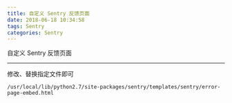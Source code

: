 ```yaml
---
title: 自定义 Sentry 反馈页面
date: 2018-06-18 10:34:58
tags: Sentry
categories: Sentry
---
```


自定义 Sentry 反馈页面

<!-- more -->

---

修改、替换指定文件即可

```
/usr/local/lib/python2.7/site-packages/sentry/templates/sentry/error-page-embed.html
```